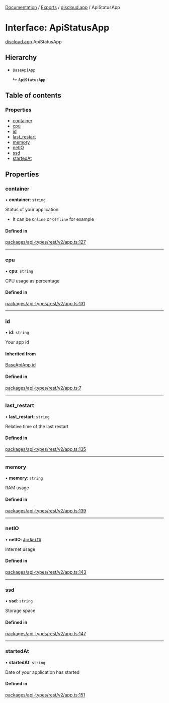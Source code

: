[Documentation](../README.md) / [Exports](../modules.md) / [discloud.app](../modules/discloud_app.md) / ApiStatusApp

# Interface: ApiStatusApp

[discloud.app](../modules/discloud_app.md).ApiStatusApp

## Hierarchy

- [`BaseApiApp`](discloud_app.BaseApiApp.md)

  ↳ **`ApiStatusApp`**

## Table of contents

### Properties

- [container](discloud_app.ApiStatusApp.md#container)
- [cpu](discloud_app.ApiStatusApp.md#cpu)
- [id](discloud_app.ApiStatusApp.md#id)
- [last\_restart](discloud_app.ApiStatusApp.md#last_restart)
- [memory](discloud_app.ApiStatusApp.md#memory)
- [netIO](discloud_app.ApiStatusApp.md#netio)
- [ssd](discloud_app.ApiStatusApp.md#ssd)
- [startedAt](discloud_app.ApiStatusApp.md#startedat)

## Properties

### container

• **container**: `string`

Status of your application
- It can be `Online` or `Offline` for example

#### Defined in

[packages/api-types/rest/v2/app.ts:127](https://github.com/discloud/discloud.app/blob/e5beb23/packages/api-types/rest/v2/app.ts#L127)

___

### cpu

• **cpu**: `string`

CPU usage as percentage

#### Defined in

[packages/api-types/rest/v2/app.ts:131](https://github.com/discloud/discloud.app/blob/e5beb23/packages/api-types/rest/v2/app.ts#L131)

___

### id

• **id**: `string`

Your app id

#### Inherited from

[BaseApiApp](discloud_app.BaseApiApp.md).[id](discloud_app.BaseApiApp.md#id)

#### Defined in

[packages/api-types/rest/v2/app.ts:7](https://github.com/discloud/discloud.app/blob/e5beb23/packages/api-types/rest/v2/app.ts#L7)

___

### last\_restart

• **last\_restart**: `string`

Relative time of the last restart

#### Defined in

[packages/api-types/rest/v2/app.ts:135](https://github.com/discloud/discloud.app/blob/e5beb23/packages/api-types/rest/v2/app.ts#L135)

___

### memory

• **memory**: `string`

RAM usage

#### Defined in

[packages/api-types/rest/v2/app.ts:139](https://github.com/discloud/discloud.app/blob/e5beb23/packages/api-types/rest/v2/app.ts#L139)

___

### netIO

• **netIO**: [`ApiNetIO`](discloud_app.ApiNetIO.md)

Internet usage

#### Defined in

[packages/api-types/rest/v2/app.ts:143](https://github.com/discloud/discloud.app/blob/e5beb23/packages/api-types/rest/v2/app.ts#L143)

___

### ssd

• **ssd**: `string`

Storage space

#### Defined in

[packages/api-types/rest/v2/app.ts:147](https://github.com/discloud/discloud.app/blob/e5beb23/packages/api-types/rest/v2/app.ts#L147)

___

### startedAt

• **startedAt**: `string`

Date of your application has started

#### Defined in

[packages/api-types/rest/v2/app.ts:151](https://github.com/discloud/discloud.app/blob/e5beb23/packages/api-types/rest/v2/app.ts#L151)
